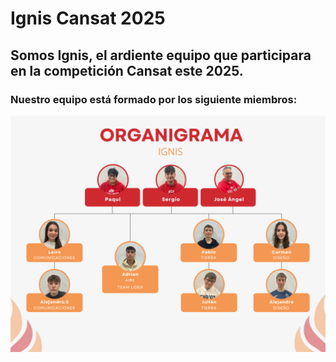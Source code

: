 # Ignis Cansat 2025

## Somos Ignis, el ardiente equipo que participara en la competición Cansat este 2025.

### Nuestro equipo está formado por los siguiente miembros:

![Organigrama](Organigrama.png)